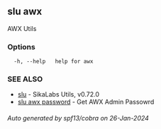 ## slu awx

AWX Utils

### Options

```
  -h, --help   help for awx
```

### SEE ALSO

* [slu](slu.md)	 - SikaLabs Utils, v0.72.0
* [slu awx password](slu_awx_password.md)	 - Get AWX Admin Passowrd

###### Auto generated by spf13/cobra on 26-Jan-2024
